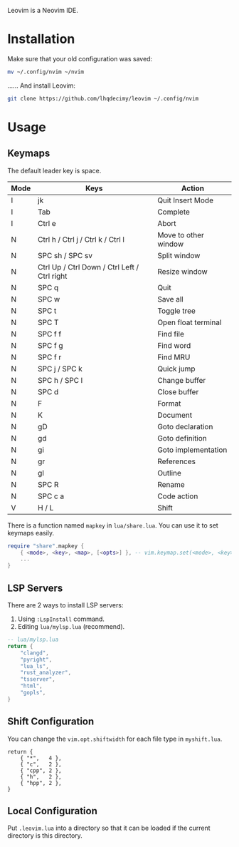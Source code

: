 Leovim is a Neovim IDE.

# Installation
Make sure that your old configuration was saved:
```bash
mv ~/.config/nvim ~/nvim
```
...... And install Leovim:
```bash
git clone https://github.com/lhqdecimy/leovim ~/.config/nvim
```

# Usage
## Keymaps
The default leader key is space.

| Mode | Keys                                         | Action               |
|------|----------------------------------------------|----------------------|
| I    | jk                                           | Quit Insert Mode     |
| I    | Tab                                          | Complete             |
| I    | Ctrl e                                       | Abort                |
| N    | Ctrl h / Ctrl j / Ctrl k / Ctrl l            | Move to other window |
| N    | SPC sh / SPC sv                              | Split window         |
| N    | Ctrl Up / Ctrl Down / Ctrl Left / Ctrl right | Resize window        |
| N    | SPC q                                        | Quit                 |
| N    | SPC w                                        | Save all             |
| N    | SPC t                                        | Toggle tree          |
| N    | SPC T                                        | Open float terminal  |
| N    | SPC f f                                      | Find file            |
| N    | SPC f g                                      | Find word            |
| N    | SPC f r                                      | Find MRU             |  
| N    | SPC j / SPC k                                | Quick jump           |
| N    | SPC h / SPC l                                | Change buffer        |
| N    | SPC d                                        | Close buffer         |
| N    | F                                            | Format               |
| N    | K                                            | Document             |
| N    | gD                                           | Goto declaration     |
| N    | gd                                           | Goto definition      |
| N    | gi                                           | Goto implementation  |
| N    | gr                                           | References           |
| N    | gl                                           | Outline              |
| N    | SPC R                                        | Rename               |
| N    | SPC c a                                      | Code action          |
| V    | H / L                                        | Shift                |

There is a function named `mapkey` in `lua/share.lua`. You can use it to set keymaps easily.

```lua
require "share".mapkey {
    { <mode>, <key>, <map>, [<opts>] }, -- vim.keymap.set(<mode>, <key>, <map>, [<opts>])
    ...
}
```

## LSP Servers
There are 2 ways to install LSP servers:
1. Using `:LspInstall` command.
2. Editing `lua/mylsp.lua` (recommend).

```lua
-- lua/mylsp.lua
return {
    "clangd",
    "pyright",
    "lua_ls",
    "rust_analyzer",
    "tsserver",
    "html",
    "gopls",
}
```

## Shift Configuration
You can change the `vim.opt.shiftwidth` for each file type in `myshift.lua`.
```
return {
    { "*",   4 },
    { "c",   2 },
    { "cpp", 2 },
    { "h",   2 },
    { "hpp", 2 },
}
```

## Local Configuration
Put `.leovim.lua` into a directory so that it can be loaded if the current directory is this directory.

